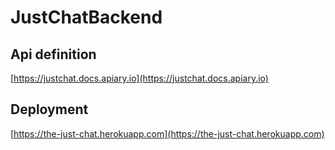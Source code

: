 # JustChatBackend

## Api definition
[https://justchat.docs.apiary.io](https://justchat.docs.apiary.io)


## Deployment
[https://the-just-chat.herokuapp.com](https://the-just-chat.herokuapp.com) 
